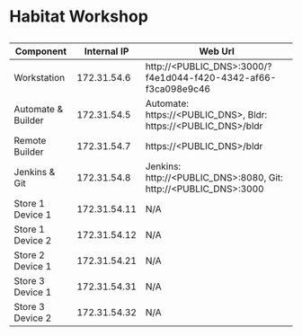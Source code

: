 # Habitat Workshop


## 

| Component | Internal IP | Web Url |
| ------------ | ---------- | --------|
| Workstation | 172.31.54.6 | http://<PUBLIC_DNS>:3000/?f4e1d044-f420-4342-af66-f3ca098e9c46 |
| Automate & Builder | 172.31.54.5 | Automate: https://<PUBLIC_DNS>, Bldr: https://<PUBLIC_DNS>/bldr |
| Remote Builder | 172.31.54.7 | https://<PUBLIC_DNS>/bldr |
| Jenkins & Git | 172.31.54.8 | Jenkins: http://<PUBLIC_DNS>:8080, Git: http://<PUBLIC_DNS>:3000
| Store 1 Device 1 | 172.31.54.11 | N/A |
| Store 1 Device 2 | 172.31.54.12 | N/A |
| Store 2 Device 1 | 172.31.54.21 | N/A |
| Store 3 Device 1 | 172.31.54.31 | N/A |
| Store 3 Device 2 | 172.31.54.32 | N/A |
